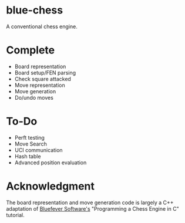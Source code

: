 # blue-chess
A conventional chess engine.

# Complete
- Board representation
- Board setup/FEN parsing
- Check square attacked
- Move representation
- Move generation
- Do/undo moves

# To-Do
- Perft testing
- Move Search
- UCI communication
- Hash table
- Advanced position evaluation

# Acknowledgment
The board representation and move generation code is largely a C++ adaptation of [Bluefever Software's](https://www.youtube.com/channel/UCFkfibjxPzrP0e2WIa8aJCg) "Programming a Chess Engine in C" tutorial.
